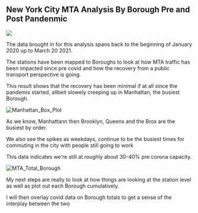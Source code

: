 ## New York City MTA Analysis By Borough Pre and Post Pandenmic

![](mvp_figure.png)

The data brought in for this analysis spans back to the beginning of January 2020 up to March 20 2021.  

The stations have been mapped to Boroughs to look at how MTA traffic has been impacted since pre covid and how the recovery from a public transport perspective is going.

This result shows that the recovery has been minimal if at all since the pandemix started, allbeit slowely creeping up in Manhattan, the busiest Borough.

![Manhattan_Box_Plot](https://user-images.githubusercontent.com/19785958/113049576-6b234800-9169-11eb-9b75-02338d0de19b.png)

As we know, Manhattann then Brooklyn, Queens and the Brox are the busiest by order.  

We also see the spikes as weekdays, continue to be the busiest times for commuting in the city with people still going to work

This data indicates we're still at roughly about 30-40% pre corona capacity.

![MTA_Total_Borough](https://user-images.githubusercontent.com/19785958/113050074-10d6b700-916a-11eb-99f2-dae158da730a.png)

My next steps are really to look at how things are looking at the station level as well as plot out each Borough cumulatively.

I will then overlay covid data on Borough totals to get a sense of the interplay between the two

